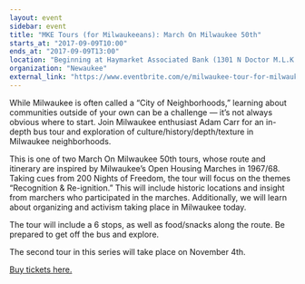```yaml
---
layout: event
sidebar: event
title: "MKE Tours (for Milwaukeeans): March On Milwaukee 50th"
starts_at: "2017-09-09T10:00"
ends_at: "2017-09-09T13:00"
location: "Beginning at Haymarket Associated Bank (1301 N Doctor M.L.K. Dr, Milwaukee, WI)"
organization: "Newaukee"
external_link: "https://www.eventbrite.com/e/milwaukee-tour-for-milwaukeeans-march-on-milwaukee-50th-anniversary-pt-1-tickets-36161905232"
---
```


While Milwaukee is often called a “City of Neighborhoods,” learning about communities outside of your own can be a challenge — it’s not always obvious where to start. Join Milwaukee enthusiast Adam Carr for an in-depth bus tour and exploration of culture/history/depth/texture in Milwaukee neighborhoods.

This is one of two March On Milwaukee 50th tours, whose route and itinerary are inspired by Milwaukee’s Open Housing Marches in 1967/68. Taking cues from 200 Nights of Freedom, the tour will focus on the themes “Recognition & Re-ignition.” This will include historic locations and insight from marchers who participated in the marches. Additionally, we will learn about organizing and activism taking place in Milwaukee today.

The tour will include a 6 stops, as well as food/snacks along the route. Be prepared to get off the bus and explore.

The second tour in this series will take place on November 4th.

[Buy tickets here.](http://200nightsoffreedom.org/2017/09/09/detour-by-carr)

